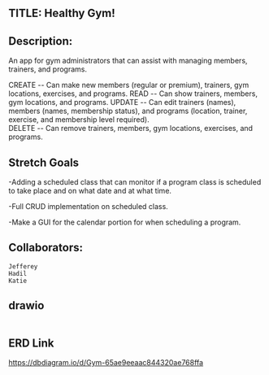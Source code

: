 ## TITLE: Healthy Gym!

## Description:
  An app for gym administrators that can assist with managing members, trainers, and programs.

  CREATE --  Can make new members (regular or premium), trainers, gym locations, exercises, and programs.
  READ -- Can show trainers, members, gym locations, and programs.
  UPDATE -- Can edit trainers (names), members (names, membership status), and programs (location, trainer, exercise, and membership level required).  
  DELETE -- Can remove trainers, members, gym locations, exercises, and programs.

## Stretch Goals
  -Adding a scheduled class that can monitor if a program class is scheduled to take place and on what date and at what time.

  -Full CRUD implementation on scheduled class.

  -Make a GUI for the calendar portion for when scheduling a program.

## Collaborators:
    Jefferey
    Hadil
    Katie 

## drawio
<div class="mxgraph" style="max-width:100%;border:1px solid transparent;" data-mxgraph="{&quot;highlight&quot;:&quot;#0000ff&quot;,&quot;nav&quot;:true,&quot;resize&quot;:true,&quot;toolbar&quot;:&quot;zoom layers tags lightbox&quot;,&quot;edit&quot;:&quot;_blank&quot;,&quot;xml&quot;:&quot;&lt;mxfile&gt;&lt;diagram id=\&quot;KkQAW-oP9Kz2XeC_Gqjb\&quot; name=\&quot;Page-1\&quot;&gt;&lt;mxGraphModel dx=\&quot;823\&quot; dy=\&quot;1007\&quot; grid=\&quot;1\&quot; gridSize=\&quot;10\&quot; guides=\&quot;1\&quot; tooltips=\&quot;1\&quot; connect=\&quot;1\&quot; arrows=\&quot;1\&quot; fold=\&quot;1\&quot; page=\&quot;1\&quot; pageScale=\&quot;1\&quot; pageWidth=\&quot;850\&quot; pageHeight=\&quot;1100\&quot; background=\&quot;none\&quot; math=\&quot;0\&quot; shadow=\&quot;0\&quot;&gt;&lt;root&gt;&lt;mxCell id=\&quot;0\&quot;/&gt;&lt;mxCell id=\&quot;1\&quot; parent=\&quot;0\&quot;/&gt;&lt;mxCell id=\&quot;175\&quot; value=\&quot;\&quot; style=\&quot;edgeStyle=none;html=1;\&quot; parent=\&quot;1\&quot; source=\&quot;60\&quot; edge=\&quot;1\&quot;&gt;&lt;mxGeometry relative=\&quot;1\&quot; as=\&quot;geometry\&quot;&gt;&lt;mxPoint x=\&quot;360\&quot; y=\&quot;370\&quot; as=\&quot;targetPoint\&quot;/&gt;&lt;/mxGeometry&gt;&lt;/mxCell&gt;&lt;mxCell id=\&quot;60\&quot; value=\&quot;Trainer&amp;#10;&amp;#10;has_many: program\&quot; style=\&quot;shape=table;startSize=70;container=1;collapsible=0;childLayout=tableLayout;fixedRows=1;rowLines=0;fontStyle=1;verticalAlign=top;\&quot; parent=\&quot;1\&quot; vertex=\&quot;1\&quot;&gt;&lt;mxGeometry x=\&quot;190\&quot; y=\&quot;50\&quot; width=\&quot;180\&quot; height=\&quot;190\&quot; as=\&quot;geometry\&quot;/&gt;&lt;/mxCell&gt;&lt;mxCell id=\&quot;61\&quot; value=\&quot;\&quot; style=\&quot;shape=tableRow;horizontal=0;startSize=0;swimlaneHead=0;swimlaneBody=0;top=0;left=0;bottom=0;right=0;collapsible=0;dropTarget=0;fillColor=none;points=[[0,0.5],[1,0.5]];portConstraint=eastwest;\&quot; parent=\&quot;60\&quot; vertex=\&quot;1\&quot;&gt;&lt;mxGeometry y=\&quot;70\&quot; width=\&quot;180\&quot; height=\&quot;30\&quot; as=\&quot;geometry\&quot;/&gt;&lt;/mxCell&gt;&lt;mxCell id=\&quot;62\&quot; value=\&quot;id\&quot; style=\&quot;shape=partialRectangle;html=1;whiteSpace=wrap;connectable=0;fillColor=none;top=0;left=0;bottom=0;right=0;overflow=hidden;pointerEvents=1;\&quot; parent=\&quot;61\&quot; vertex=\&quot;1\&quot;&gt;&lt;mxGeometry width=\&quot;40\&quot; height=\&quot;30\&quot; as=\&quot;geometry\&quot;&gt;&lt;mxRectangle width=\&quot;40\&quot; height=\&quot;30\&quot; as=\&quot;alternateBounds\&quot;/&gt;&lt;/mxGeometry&gt;&lt;/mxCell&gt;&lt;mxCell id=\&quot;63\&quot; value=\&quot;name (str)\&quot; style=\&quot;shape=partialRectangle;html=1;whiteSpace=wrap;connectable=0;fillColor=none;top=0;left=0;bottom=0;right=0;align=left;spacingLeft=6;overflow=hidden;\&quot; parent=\&quot;61\&quot; vertex=\&quot;1\&quot;&gt;&lt;mxGeometry x=\&quot;40\&quot; width=\&quot;140\&quot; height=\&quot;30\&quot; as=\&quot;geometry\&quot;&gt;&lt;mxRectangle width=\&quot;140\&quot; height=\&quot;30\&quot; as=\&quot;alternateBounds\&quot;/&gt;&lt;/mxGeometry&gt;&lt;/mxCell&gt;&lt;mxCell id=\&quot;64\&quot; value=\&quot;\&quot; style=\&quot;shape=tableRow;horizontal=0;startSize=0;swimlaneHead=0;swimlaneBody=0;top=0;left=0;bottom=0;right=0;collapsible=0;dropTarget=0;fillColor=none;points=[[0,0.5],[1,0.5]];portConstraint=eastwest;\&quot; parent=\&quot;60\&quot; vertex=\&quot;1\&quot;&gt;&lt;mxGeometry y=\&quot;100\&quot; width=\&quot;180\&quot; height=\&quot;30\&quot; as=\&quot;geometry\&quot;/&gt;&lt;/mxCell&gt;&lt;mxCell id=\&quot;65\&quot; value=\&quot;1\&quot; style=\&quot;shape=partialRectangle;html=1;whiteSpace=wrap;connectable=0;fillColor=none;top=0;left=0;bottom=0;right=0;overflow=hidden;\&quot; parent=\&quot;64\&quot; vertex=\&quot;1\&quot;&gt;&lt;mxGeometry width=\&quot;40\&quot; height=\&quot;30\&quot; as=\&quot;geometry\&quot;&gt;&lt;mxRectangle width=\&quot;40\&quot; height=\&quot;30\&quot; as=\&quot;alternateBounds\&quot;/&gt;&lt;/mxGeometry&gt;&lt;/mxCell&gt;&lt;mxCell id=\&quot;66\&quot; value=\&quot;Carol\&quot; style=\&quot;shape=partialRectangle;html=1;whiteSpace=wrap;connectable=0;fillColor=none;top=0;left=0;bottom=0;right=0;align=left;spacingLeft=6;overflow=hidden;\&quot; parent=\&quot;64\&quot; vertex=\&quot;1\&quot;&gt;&lt;mxGeometry x=\&quot;40\&quot; width=\&quot;140\&quot; height=\&quot;30\&quot; as=\&quot;geometry\&quot;&gt;&lt;mxRectangle width=\&quot;140\&quot; height=\&quot;30\&quot; as=\&quot;alternateBounds\&quot;/&gt;&lt;/mxGeometry&gt;&lt;/mxCell&gt;&lt;mxCell id=\&quot;67\&quot; value=\&quot;\&quot; style=\&quot;shape=tableRow;horizontal=0;startSize=0;swimlaneHead=0;swimlaneBody=0;top=0;left=0;bottom=0;right=0;collapsible=0;dropTarget=0;fillColor=none;points=[[0,0.5],[1,0.5]];portConstraint=eastwest;\&quot; parent=\&quot;60\&quot; vertex=\&quot;1\&quot;&gt;&lt;mxGeometry y=\&quot;130\&quot; width=\&quot;180\&quot; height=\&quot;30\&quot; as=\&quot;geometry\&quot;/&gt;&lt;/mxCell&gt;&lt;mxCell id=\&quot;68\&quot; value=\&quot;2\&quot; style=\&quot;shape=partialRectangle;html=1;whiteSpace=wrap;connectable=0;fillColor=none;top=0;left=0;bottom=0;right=0;overflow=hidden;\&quot; parent=\&quot;67\&quot; vertex=\&quot;1\&quot;&gt;&lt;mxGeometry width=\&quot;40\&quot; height=\&quot;30\&quot; as=\&quot;geometry\&quot;&gt;&lt;mxRectangle width=\&quot;40\&quot; height=\&quot;30\&quot; as=\&quot;alternateBounds\&quot;/&gt;&lt;/mxGeometry&gt;&lt;/mxCell&gt;&lt;mxCell id=\&quot;69\&quot; value=\&quot;Joe\&quot; style=\&quot;shape=partialRectangle;html=1;whiteSpace=wrap;connectable=0;fillColor=none;top=0;left=0;bottom=0;right=0;align=left;spacingLeft=6;overflow=hidden;\&quot; parent=\&quot;67\&quot; vertex=\&quot;1\&quot;&gt;&lt;mxGeometry x=\&quot;40\&quot; width=\&quot;140\&quot; height=\&quot;30\&quot; as=\&quot;geometry\&quot;&gt;&lt;mxRectangle width=\&quot;140\&quot; height=\&quot;30\&quot; as=\&quot;alternateBounds\&quot;/&gt;&lt;/mxGeometry&gt;&lt;/mxCell&gt;&lt;mxCell id=\&quot;70\&quot; value=\&quot;\&quot; style=\&quot;shape=tableRow;horizontal=0;startSize=0;swimlaneHead=0;swimlaneBody=0;top=0;left=0;bottom=0;right=0;collapsible=0;dropTarget=0;fillColor=none;points=[[0,0.5],[1,0.5]];portConstraint=eastwest;\&quot; parent=\&quot;60\&quot; vertex=\&quot;1\&quot;&gt;&lt;mxGeometry y=\&quot;160\&quot; width=\&quot;180\&quot; height=\&quot;30\&quot; as=\&quot;geometry\&quot;/&gt;&lt;/mxCell&gt;&lt;mxCell id=\&quot;71\&quot; value=\&quot;3\&quot; style=\&quot;shape=partialRectangle;html=1;whiteSpace=wrap;connectable=0;fillColor=none;top=0;left=0;bottom=0;right=0;overflow=hidden;\&quot; parent=\&quot;70\&quot; vertex=\&quot;1\&quot;&gt;&lt;mxGeometry width=\&quot;40\&quot; height=\&quot;30\&quot; as=\&quot;geometry\&quot;&gt;&lt;mxRectangle width=\&quot;40\&quot; height=\&quot;30\&quot; as=\&quot;alternateBounds\&quot;/&gt;&lt;/mxGeometry&gt;&lt;/mxCell&gt;&lt;mxCell id=\&quot;72\&quot; value=\&quot;Brenda\&quot; style=\&quot;shape=partialRectangle;html=1;whiteSpace=wrap;connectable=0;fillColor=none;top=0;left=0;bottom=0;right=0;align=left;spacingLeft=6;overflow=hidden;\&quot; parent=\&quot;70\&quot; vertex=\&quot;1\&quot;&gt;&lt;mxGeometry x=\&quot;40\&quot; width=\&quot;140\&quot; height=\&quot;30\&quot; as=\&quot;geometry\&quot;&gt;&lt;mxRectangle width=\&quot;140\&quot; height=\&quot;30\&quot; as=\&quot;alternateBounds\&quot;/&gt;&lt;/mxGeometry&gt;&lt;/mxCell&gt;&lt;mxCell id=\&quot;302\&quot; value=\&quot;\&quot; style=\&quot;edgeStyle=none;html=1;\&quot; parent=\&quot;1\&quot; source=\&quot;99\&quot; edge=\&quot;1\&quot;&gt;&lt;mxGeometry relative=\&quot;1\&quot; as=\&quot;geometry\&quot;&gt;&lt;mxPoint x=\&quot;560\&quot; y=\&quot;760\&quot; as=\&quot;targetPoint\&quot;/&gt;&lt;/mxGeometry&gt;&lt;/mxCell&gt;&lt;mxCell id=\&quot;99\&quot; value=\&quot;Program&amp;#10;&amp;#10;belongs_to: location // many_to_many&amp;#10;belongs_to: trainer // one_to_many&amp;#10;belongs_to: exercise // one_to_many&amp;#10;has_many: scheduled\&quot; style=\&quot;shape=table;startSize=100;container=1;collapsible=0;childLayout=tableLayout;fixedRows=1;rowLines=0;fontStyle=1;verticalAlign=top;\&quot; parent=\&quot;1\&quot; vertex=\&quot;1\&quot;&gt;&lt;mxGeometry x=\&quot;320\&quot; y=\&quot;410\&quot; width=\&quot;483\&quot; height=\&quot;220\&quot; as=\&quot;geometry\&quot;/&gt;&lt;/mxCell&gt;&lt;mxCell id=\&quot;100\&quot; value=\&quot;\&quot; style=\&quot;shape=tableRow;horizontal=0;startSize=0;swimlaneHead=0;swimlaneBody=0;top=0;left=0;bottom=0;right=0;collapsible=0;dropTarget=0;fillColor=none;points=[[0,0.5],[1,0.5]];portConstraint=eastwest;\&quot; parent=\&quot;99\&quot; vertex=\&quot;1\&quot;&gt;&lt;mxGeometry y=\&quot;100\&quot; width=\&quot;483\&quot; height=\&quot;30\&quot; as=\&quot;geometry\&quot;/&gt;&lt;/mxCell&gt;&lt;mxCell id=\&quot;101\&quot; value=\&quot;id\&quot; style=\&quot;shape=partialRectangle;html=1;whiteSpace=wrap;connectable=0;fillColor=none;top=0;left=0;bottom=0;right=0;overflow=hidden;pointerEvents=1;\&quot; parent=\&quot;100\&quot; vertex=\&quot;1\&quot;&gt;&lt;mxGeometry width=\&quot;26\&quot; height=\&quot;30\&quot; as=\&quot;geometry\&quot;&gt;&lt;mxRectangle width=\&quot;26\&quot; height=\&quot;30\&quot; as=\&quot;alternateBounds\&quot;/&gt;&lt;/mxGeometry&gt;&lt;/mxCell&gt;&lt;mxCell id=\&quot;134\&quot; value=\&quot;location (Location)\&quot; style=\&quot;shape=partialRectangle;html=1;whiteSpace=wrap;connectable=0;fillColor=none;top=0;left=0;bottom=0;right=0;align=left;spacingLeft=6;overflow=hidden;\&quot; parent=\&quot;100\&quot; vertex=\&quot;1\&quot;&gt;&lt;mxGeometry x=\&quot;26\&quot; width=\&quot;91\&quot; height=\&quot;30\&quot; as=\&quot;geometry\&quot;&gt;&lt;mxRectangle width=\&quot;91\&quot; height=\&quot;30\&quot; as=\&quot;alternateBounds\&quot;/&gt;&lt;/mxGeometry&gt;&lt;/mxCell&gt;&lt;mxCell id=\&quot;138\&quot; value=\&quot;trainer (Trainer)\&quot; style=\&quot;shape=partialRectangle;html=1;whiteSpace=wrap;connectable=0;fillColor=none;top=0;left=0;bottom=0;right=0;align=left;spacingLeft=6;overflow=hidden;\&quot; parent=\&quot;100\&quot; vertex=\&quot;1\&quot;&gt;&lt;mxGeometry x=\&quot;117\&quot; width=\&quot;88\&quot; height=\&quot;30\&quot; as=\&quot;geometry\&quot;&gt;&lt;mxRectangle width=\&quot;88\&quot; height=\&quot;30\&quot; as=\&quot;alternateBounds\&quot;/&gt;&lt;/mxGeometry&gt;&lt;/mxCell&gt;&lt;mxCell id=\&quot;176\&quot; value=\&quot;exercise (str)\&quot; style=\&quot;shape=partialRectangle;html=1;whiteSpace=wrap;connectable=0;fillColor=none;top=0;left=0;bottom=0;right=0;align=left;spacingLeft=6;overflow=hidden;\&quot; parent=\&quot;100\&quot; vertex=\&quot;1\&quot;&gt;&lt;mxGeometry x=\&quot;205\&quot; width=\&quot;139\&quot; height=\&quot;30\&quot; as=\&quot;geometry\&quot;&gt;&lt;mxRectangle width=\&quot;139\&quot; height=\&quot;30\&quot; as=\&quot;alternateBounds\&quot;/&gt;&lt;/mxGeometry&gt;&lt;/mxCell&gt;&lt;mxCell id=\&quot;303\&quot; value=\&quot;level_req (str)\&quot; style=\&quot;shape=partialRectangle;html=1;whiteSpace=wrap;connectable=0;fillColor=none;top=0;left=0;bottom=0;right=0;align=left;spacingLeft=6;overflow=hidden;\&quot; parent=\&quot;100\&quot; vertex=\&quot;1\&quot;&gt;&lt;mxGeometry x=\&quot;344\&quot; width=\&quot;139\&quot; height=\&quot;30\&quot; as=\&quot;geometry\&quot;&gt;&lt;mxRectangle width=\&quot;139\&quot; height=\&quot;30\&quot; as=\&quot;alternateBounds\&quot;/&gt;&lt;/mxGeometry&gt;&lt;/mxCell&gt;&lt;mxCell id=\&quot;103\&quot; value=\&quot;\&quot; style=\&quot;shape=tableRow;horizontal=0;startSize=0;swimlaneHead=0;swimlaneBody=0;top=0;left=0;bottom=0;right=0;collapsible=0;dropTarget=0;fillColor=none;points=[[0,0.5],[1,0.5]];portConstraint=eastwest;\&quot; parent=\&quot;99\&quot; vertex=\&quot;1\&quot;&gt;&lt;mxGeometry y=\&quot;130\&quot; width=\&quot;483\&quot; height=\&quot;30\&quot; as=\&quot;geometry\&quot;/&gt;&lt;/mxCell&gt;&lt;mxCell id=\&quot;104\&quot; value=\&quot;1\&quot; style=\&quot;shape=partialRectangle;html=1;whiteSpace=wrap;connectable=0;fillColor=none;top=0;left=0;bottom=0;right=0;overflow=hidden;\&quot; parent=\&quot;103\&quot; vertex=\&quot;1\&quot;&gt;&lt;mxGeometry width=\&quot;26\&quot; height=\&quot;30\&quot; as=\&quot;geometry\&quot;&gt;&lt;mxRectangle width=\&quot;26\&quot; height=\&quot;30\&quot; as=\&quot;alternateBounds\&quot;/&gt;&lt;/mxGeometry&gt;&lt;/mxCell&gt;&lt;mxCell id=\&quot;135\&quot; value=\&quot;L1\&quot; style=\&quot;shape=partialRectangle;html=1;whiteSpace=wrap;connectable=0;fillColor=none;top=0;left=0;bottom=0;right=0;align=left;spacingLeft=6;overflow=hidden;\&quot; parent=\&quot;103\&quot; vertex=\&quot;1\&quot;&gt;&lt;mxGeometry x=\&quot;26\&quot; width=\&quot;91\&quot; height=\&quot;30\&quot; as=\&quot;geometry\&quot;&gt;&lt;mxRectangle width=\&quot;91\&quot; height=\&quot;30\&quot; as=\&quot;alternateBounds\&quot;/&gt;&lt;/mxGeometry&gt;&lt;/mxCell&gt;&lt;mxCell id=\&quot;139\&quot; value=\&quot;t1\&quot; style=\&quot;shape=partialRectangle;html=1;whiteSpace=wrap;connectable=0;fillColor=none;top=0;left=0;bottom=0;right=0;align=left;spacingLeft=6;overflow=hidden;\&quot; parent=\&quot;103\&quot; vertex=\&quot;1\&quot;&gt;&lt;mxGeometry x=\&quot;117\&quot; width=\&quot;88\&quot; height=\&quot;30\&quot; as=\&quot;geometry\&quot;&gt;&lt;mxRectangle width=\&quot;88\&quot; height=\&quot;30\&quot; as=\&quot;alternateBounds\&quot;/&gt;&lt;/mxGeometry&gt;&lt;/mxCell&gt;&lt;mxCell id=\&quot;177\&quot; value=\&quot;e1\&quot; style=\&quot;shape=partialRectangle;html=1;whiteSpace=wrap;connectable=0;fillColor=none;top=0;left=0;bottom=0;right=0;align=left;spacingLeft=6;overflow=hidden;\&quot; parent=\&quot;103\&quot; vertex=\&quot;1\&quot;&gt;&lt;mxGeometry x=\&quot;205\&quot; width=\&quot;139\&quot; height=\&quot;30\&quot; as=\&quot;geometry\&quot;&gt;&lt;mxRectangle width=\&quot;139\&quot; height=\&quot;30\&quot; as=\&quot;alternateBounds\&quot;/&gt;&lt;/mxGeometry&gt;&lt;/mxCell&gt;&lt;mxCell id=\&quot;304\&quot; value=\&quot;basic\&quot; style=\&quot;shape=partialRectangle;html=1;whiteSpace=wrap;connectable=0;fillColor=none;top=0;left=0;bottom=0;right=0;align=left;spacingLeft=6;overflow=hidden;\&quot; parent=\&quot;103\&quot; vertex=\&quot;1\&quot;&gt;&lt;mxGeometry x=\&quot;344\&quot; width=\&quot;139\&quot; height=\&quot;30\&quot; as=\&quot;geometry\&quot;&gt;&lt;mxRectangle width=\&quot;139\&quot; height=\&quot;30\&quot; as=\&quot;alternateBounds\&quot;/&gt;&lt;/mxGeometry&gt;&lt;/mxCell&gt;&lt;mxCell id=\&quot;106\&quot; value=\&quot;\&quot; style=\&quot;shape=tableRow;horizontal=0;startSize=0;swimlaneHead=0;swimlaneBody=0;top=0;left=0;bottom=0;right=0;collapsible=0;dropTarget=0;fillColor=none;points=[[0,0.5],[1,0.5]];portConstraint=eastwest;\&quot; parent=\&quot;99\&quot; vertex=\&quot;1\&quot;&gt;&lt;mxGeometry y=\&quot;160\&quot; width=\&quot;483\&quot; height=\&quot;30\&quot; as=\&quot;geometry\&quot;/&gt;&lt;/mxCell&gt;&lt;mxCell id=\&quot;107\&quot; value=\&quot;2\&quot; style=\&quot;shape=partialRectangle;html=1;whiteSpace=wrap;connectable=0;fillColor=none;top=0;left=0;bottom=0;right=0;overflow=hidden;\&quot; parent=\&quot;106\&quot; vertex=\&quot;1\&quot;&gt;&lt;mxGeometry width=\&quot;26\&quot; height=\&quot;30\&quot; as=\&quot;geometry\&quot;&gt;&lt;mxRectangle width=\&quot;26\&quot; height=\&quot;30\&quot; as=\&quot;alternateBounds\&quot;/&gt;&lt;/mxGeometry&gt;&lt;/mxCell&gt;&lt;mxCell id=\&quot;136\&quot; value=\&quot;L2\&quot; style=\&quot;shape=partialRectangle;html=1;whiteSpace=wrap;connectable=0;fillColor=none;top=0;left=0;bottom=0;right=0;align=left;spacingLeft=6;overflow=hidden;\&quot; parent=\&quot;106\&quot; vertex=\&quot;1\&quot;&gt;&lt;mxGeometry x=\&quot;26\&quot; width=\&quot;91\&quot; height=\&quot;30\&quot; as=\&quot;geometry\&quot;&gt;&lt;mxRectangle width=\&quot;91\&quot; height=\&quot;30\&quot; as=\&quot;alternateBounds\&quot;/&gt;&lt;/mxGeometry&gt;&lt;/mxCell&gt;&lt;mxCell id=\&quot;140\&quot; value=\&quot;t2\&quot; style=\&quot;shape=partialRectangle;html=1;whiteSpace=wrap;connectable=0;fillColor=none;top=0;left=0;bottom=0;right=0;align=left;spacingLeft=6;overflow=hidden;\&quot; parent=\&quot;106\&quot; vertex=\&quot;1\&quot;&gt;&lt;mxGeometry x=\&quot;117\&quot; width=\&quot;88\&quot; height=\&quot;30\&quot; as=\&quot;geometry\&quot;&gt;&lt;mxRectangle width=\&quot;88\&quot; height=\&quot;30\&quot; as=\&quot;alternateBounds\&quot;/&gt;&lt;/mxGeometry&gt;&lt;/mxCell&gt;&lt;mxCell id=\&quot;178\&quot; value=\&quot;e2\&quot; style=\&quot;shape=partialRectangle;html=1;whiteSpace=wrap;connectable=0;fillColor=none;top=0;left=0;bottom=0;right=0;align=left;spacingLeft=6;overflow=hidden;\&quot; parent=\&quot;106\&quot; vertex=\&quot;1\&quot;&gt;&lt;mxGeometry x=\&quot;205\&quot; width=\&quot;139\&quot; height=\&quot;30\&quot; as=\&quot;geometry\&quot;&gt;&lt;mxRectangle width=\&quot;139\&quot; height=\&quot;30\&quot; as=\&quot;alternateBounds\&quot;/&gt;&lt;/mxGeometry&gt;&lt;/mxCell&gt;&lt;mxCell id=\&quot;305\&quot; value=\&quot;premium\&quot; style=\&quot;shape=partialRectangle;html=1;whiteSpace=wrap;connectable=0;fillColor=none;top=0;left=0;bottom=0;right=0;align=left;spacingLeft=6;overflow=hidden;\&quot; parent=\&quot;106\&quot; vertex=\&quot;1\&quot;&gt;&lt;mxGeometry x=\&quot;344\&quot; width=\&quot;139\&quot; height=\&quot;30\&quot; as=\&quot;geometry\&quot;&gt;&lt;mxRectangle width=\&quot;139\&quot; height=\&quot;30\&quot; as=\&quot;alternateBounds\&quot;/&gt;&lt;/mxGeometry&gt;&lt;/mxCell&gt;&lt;mxCell id=\&quot;109\&quot; value=\&quot;\&quot; style=\&quot;shape=tableRow;horizontal=0;startSize=0;swimlaneHead=0;swimlaneBody=0;top=0;left=0;bottom=0;right=0;collapsible=0;dropTarget=0;fillColor=none;points=[[0,0.5],[1,0.5]];portConstraint=eastwest;\&quot; parent=\&quot;99\&quot; vertex=\&quot;1\&quot;&gt;&lt;mxGeometry y=\&quot;190\&quot; width=\&quot;483\&quot; height=\&quot;30\&quot; as=\&quot;geometry\&quot;/&gt;&lt;/mxCell&gt;&lt;mxCell id=\&quot;110\&quot; value=\&quot;3\&quot; style=\&quot;shape=partialRectangle;html=1;whiteSpace=wrap;connectable=0;fillColor=none;top=0;left=0;bottom=0;right=0;overflow=hidden;\&quot; parent=\&quot;109\&quot; vertex=\&quot;1\&quot;&gt;&lt;mxGeometry width=\&quot;26\&quot; height=\&quot;30\&quot; as=\&quot;geometry\&quot;&gt;&lt;mxRectangle width=\&quot;26\&quot; height=\&quot;30\&quot; as=\&quot;alternateBounds\&quot;/&gt;&lt;/mxGeometry&gt;&lt;/mxCell&gt;&lt;mxCell id=\&quot;137\&quot; value=\&quot;L3\&quot; style=\&quot;shape=partialRectangle;html=1;whiteSpace=wrap;connectable=0;fillColor=none;top=0;left=0;bottom=0;right=0;align=left;spacingLeft=6;overflow=hidden;\&quot; parent=\&quot;109\&quot; vertex=\&quot;1\&quot;&gt;&lt;mxGeometry x=\&quot;26\&quot; width=\&quot;91\&quot; height=\&quot;30\&quot; as=\&quot;geometry\&quot;&gt;&lt;mxRectangle width=\&quot;91\&quot; height=\&quot;30\&quot; as=\&quot;alternateBounds\&quot;/&gt;&lt;/mxGeometry&gt;&lt;/mxCell&gt;&lt;mxCell id=\&quot;141\&quot; value=\&quot;t3\&quot; style=\&quot;shape=partialRectangle;html=1;whiteSpace=wrap;connectable=0;fillColor=none;top=0;left=0;bottom=0;right=0;align=left;spacingLeft=6;overflow=hidden;\&quot; parent=\&quot;109\&quot; vertex=\&quot;1\&quot;&gt;&lt;mxGeometry x=\&quot;117\&quot; width=\&quot;88\&quot; height=\&quot;30\&quot; as=\&quot;geometry\&quot;&gt;&lt;mxRectangle width=\&quot;88\&quot; height=\&quot;30\&quot; as=\&quot;alternateBounds\&quot;/&gt;&lt;/mxGeometry&gt;&lt;/mxCell&gt;&lt;mxCell id=\&quot;179\&quot; value=\&quot;e3\&quot; style=\&quot;shape=partialRectangle;html=1;whiteSpace=wrap;connectable=0;fillColor=none;top=0;left=0;bottom=0;right=0;align=left;spacingLeft=6;overflow=hidden;\&quot; parent=\&quot;109\&quot; vertex=\&quot;1\&quot;&gt;&lt;mxGeometry x=\&quot;205\&quot; width=\&quot;139\&quot; height=\&quot;30\&quot; as=\&quot;geometry\&quot;&gt;&lt;mxRectangle width=\&quot;139\&quot; height=\&quot;30\&quot; as=\&quot;alternateBounds\&quot;/&gt;&lt;/mxGeometry&gt;&lt;/mxCell&gt;&lt;mxCell id=\&quot;306\&quot; value=\&quot;basic\&quot; style=\&quot;shape=partialRectangle;html=1;whiteSpace=wrap;connectable=0;fillColor=none;top=0;left=0;bottom=0;right=0;align=left;spacingLeft=6;overflow=hidden;\&quot; parent=\&quot;109\&quot; vertex=\&quot;1\&quot;&gt;&lt;mxGeometry x=\&quot;344\&quot; width=\&quot;139\&quot; height=\&quot;30\&quot; as=\&quot;geometry\&quot;&gt;&lt;mxRectangle width=\&quot;139\&quot; height=\&quot;30\&quot; as=\&quot;alternateBounds\&quot;/&gt;&lt;/mxGeometry&gt;&lt;/mxCell&gt;&lt;mxCell id=\&quot;171\&quot; value=\&quot;\&quot; style=\&quot;edgeStyle=none;html=1;\&quot; parent=\&quot;1\&quot; source=\&quot;142\&quot; edge=\&quot;1\&quot;&gt;&lt;mxGeometry relative=\&quot;1\&quot; as=\&quot;geometry\&quot;&gt;&lt;mxPoint x=\&quot;168\&quot; y=\&quot;760\&quot; as=\&quot;targetPoint\&quot;/&gt;&lt;/mxGeometry&gt;&lt;/mxCell&gt;&lt;mxCell id=\&quot;142\&quot; value=\&quot;Member&amp;#10;&amp;#10;has_many: scheduled\&quot; style=\&quot;shape=table;startSize=60;container=1;collapsible=0;childLayout=tableLayout;fixedRows=1;rowLines=0;fontStyle=1;verticalAlign=top;\&quot; parent=\&quot;1\&quot; vertex=\&quot;1\&quot;&gt;&lt;mxGeometry x=\&quot;80\&quot; y=\&quot;430\&quot; width=\&quot;175\&quot; height=\&quot;180\&quot; as=\&quot;geometry\&quot;/&gt;&lt;/mxCell&gt;&lt;mxCell id=\&quot;143\&quot; value=\&quot;\&quot; style=\&quot;shape=tableRow;horizontal=0;startSize=0;swimlaneHead=0;swimlaneBody=0;top=0;left=0;bottom=0;right=0;collapsible=0;dropTarget=0;fillColor=none;points=[[0,0.5],[1,0.5]];portConstraint=eastwest;\&quot; parent=\&quot;142\&quot; vertex=\&quot;1\&quot;&gt;&lt;mxGeometry y=\&quot;60\&quot; width=\&quot;175\&quot; height=\&quot;30\&quot; as=\&quot;geometry\&quot;/&gt;&lt;/mxCell&gt;&lt;mxCell id=\&quot;144\&quot; value=\&quot;id\&quot; style=\&quot;shape=partialRectangle;html=1;whiteSpace=wrap;connectable=0;fillColor=none;top=0;left=0;bottom=0;right=0;overflow=hidden;pointerEvents=1;\&quot; parent=\&quot;143\&quot; vertex=\&quot;1\&quot;&gt;&lt;mxGeometry width=\&quot;22\&quot; height=\&quot;30\&quot; as=\&quot;geometry\&quot;&gt;&lt;mxRectangle width=\&quot;22\&quot; height=\&quot;30\&quot; as=\&quot;alternateBounds\&quot;/&gt;&lt;/mxGeometry&gt;&lt;/mxCell&gt;&lt;mxCell id=\&quot;145\&quot; value=\&quot;name (str)\&quot; style=\&quot;shape=partialRectangle;html=1;whiteSpace=wrap;connectable=0;fillColor=none;top=0;left=0;bottom=0;right=0;align=left;spacingLeft=6;overflow=hidden;\&quot; parent=\&quot;143\&quot; vertex=\&quot;1\&quot;&gt;&lt;mxGeometry x=\&quot;22\&quot; width=\&quot;77\&quot; height=\&quot;30\&quot; as=\&quot;geometry\&quot;&gt;&lt;mxRectangle width=\&quot;77\&quot; height=\&quot;30\&quot; as=\&quot;alternateBounds\&quot;/&gt;&lt;/mxGeometry&gt;&lt;/mxCell&gt;&lt;mxCell id=\&quot;233\&quot; value=\&quot;level (str)\&quot; style=\&quot;shape=partialRectangle;html=1;whiteSpace=wrap;connectable=0;fillColor=none;top=0;left=0;bottom=0;right=0;align=left;spacingLeft=6;overflow=hidden;\&quot; parent=\&quot;143\&quot; vertex=\&quot;1\&quot;&gt;&lt;mxGeometry x=\&quot;99\&quot; width=\&quot;76\&quot; height=\&quot;30\&quot; as=\&quot;geometry\&quot;&gt;&lt;mxRectangle width=\&quot;76\&quot; height=\&quot;30\&quot; as=\&quot;alternateBounds\&quot;/&gt;&lt;/mxGeometry&gt;&lt;/mxCell&gt;&lt;mxCell id=\&quot;146\&quot; value=\&quot;\&quot; style=\&quot;shape=tableRow;horizontal=0;startSize=0;swimlaneHead=0;swimlaneBody=0;top=0;left=0;bottom=0;right=0;collapsible=0;dropTarget=0;fillColor=none;points=[[0,0.5],[1,0.5]];portConstraint=eastwest;\&quot; parent=\&quot;142\&quot; vertex=\&quot;1\&quot;&gt;&lt;mxGeometry y=\&quot;90\&quot; width=\&quot;175\&quot; height=\&quot;30\&quot; as=\&quot;geometry\&quot;/&gt;&lt;/mxCell&gt;&lt;mxCell id=\&quot;147\&quot; value=\&quot;1\&quot; style=\&quot;shape=partialRectangle;html=1;whiteSpace=wrap;connectable=0;fillColor=none;top=0;left=0;bottom=0;right=0;overflow=hidden;\&quot; parent=\&quot;146\&quot; vertex=\&quot;1\&quot;&gt;&lt;mxGeometry width=\&quot;22\&quot; height=\&quot;30\&quot; as=\&quot;geometry\&quot;&gt;&lt;mxRectangle width=\&quot;22\&quot; height=\&quot;30\&quot; as=\&quot;alternateBounds\&quot;/&gt;&lt;/mxGeometry&gt;&lt;/mxCell&gt;&lt;mxCell id=\&quot;148\&quot; value=\&quot;Jeffrey\&quot; style=\&quot;shape=partialRectangle;html=1;whiteSpace=wrap;connectable=0;fillColor=none;top=0;left=0;bottom=0;right=0;align=left;spacingLeft=6;overflow=hidden;\&quot; parent=\&quot;146\&quot; vertex=\&quot;1\&quot;&gt;&lt;mxGeometry x=\&quot;22\&quot; width=\&quot;77\&quot; height=\&quot;30\&quot; as=\&quot;geometry\&quot;&gt;&lt;mxRectangle width=\&quot;77\&quot; height=\&quot;30\&quot; as=\&quot;alternateBounds\&quot;/&gt;&lt;/mxGeometry&gt;&lt;/mxCell&gt;&lt;mxCell id=\&quot;234\&quot; value=\&quot;basic\&quot; style=\&quot;shape=partialRectangle;html=1;whiteSpace=wrap;connectable=0;fillColor=none;top=0;left=0;bottom=0;right=0;align=left;spacingLeft=6;overflow=hidden;\&quot; parent=\&quot;146\&quot; vertex=\&quot;1\&quot;&gt;&lt;mxGeometry x=\&quot;99\&quot; width=\&quot;76\&quot; height=\&quot;30\&quot; as=\&quot;geometry\&quot;&gt;&lt;mxRectangle width=\&quot;76\&quot; height=\&quot;30\&quot; as=\&quot;alternateBounds\&quot;/&gt;&lt;/mxGeometry&gt;&lt;/mxCell&gt;&lt;mxCell id=\&quot;149\&quot; value=\&quot;\&quot; style=\&quot;shape=tableRow;horizontal=0;startSize=0;swimlaneHead=0;swimlaneBody=0;top=0;left=0;bottom=0;right=0;collapsible=0;dropTarget=0;fillColor=none;points=[[0,0.5],[1,0.5]];portConstraint=eastwest;\&quot; parent=\&quot;142\&quot; vertex=\&quot;1\&quot;&gt;&lt;mxGeometry y=\&quot;120\&quot; width=\&quot;175\&quot; height=\&quot;30\&quot; as=\&quot;geometry\&quot;/&gt;&lt;/mxCell&gt;&lt;mxCell id=\&quot;150\&quot; value=\&quot;2\&quot; style=\&quot;shape=partialRectangle;html=1;whiteSpace=wrap;connectable=0;fillColor=none;top=0;left=0;bottom=0;right=0;overflow=hidden;\&quot; parent=\&quot;149\&quot; vertex=\&quot;1\&quot;&gt;&lt;mxGeometry width=\&quot;22\&quot; height=\&quot;30\&quot; as=\&quot;geometry\&quot;&gt;&lt;mxRectangle width=\&quot;22\&quot; height=\&quot;30\&quot; as=\&quot;alternateBounds\&quot;/&gt;&lt;/mxGeometry&gt;&lt;/mxCell&gt;&lt;mxCell id=\&quot;151\&quot; value=\&quot;Katie\&quot; style=\&quot;shape=partialRectangle;html=1;whiteSpace=wrap;connectable=0;fillColor=none;top=0;left=0;bottom=0;right=0;align=left;spacingLeft=6;overflow=hidden;\&quot; parent=\&quot;149\&quot; vertex=\&quot;1\&quot;&gt;&lt;mxGeometry x=\&quot;22\&quot; width=\&quot;77\&quot; height=\&quot;30\&quot; as=\&quot;geometry\&quot;&gt;&lt;mxRectangle width=\&quot;77\&quot; height=\&quot;30\&quot; as=\&quot;alternateBounds\&quot;/&gt;&lt;/mxGeometry&gt;&lt;/mxCell&gt;&lt;mxCell id=\&quot;235\&quot; value=\&quot;premium\&quot; style=\&quot;shape=partialRectangle;html=1;whiteSpace=wrap;connectable=0;fillColor=none;top=0;left=0;bottom=0;right=0;align=left;spacingLeft=6;overflow=hidden;\&quot; parent=\&quot;149\&quot; vertex=\&quot;1\&quot;&gt;&lt;mxGeometry x=\&quot;99\&quot; width=\&quot;76\&quot; height=\&quot;30\&quot; as=\&quot;geometry\&quot;&gt;&lt;mxRectangle width=\&quot;76\&quot; height=\&quot;30\&quot; as=\&quot;alternateBounds\&quot;/&gt;&lt;/mxGeometry&gt;&lt;/mxCell&gt;&lt;mxCell id=\&quot;152\&quot; value=\&quot;\&quot; style=\&quot;shape=tableRow;horizontal=0;startSize=0;swimlaneHead=0;swimlaneBody=0;top=0;left=0;bottom=0;right=0;collapsible=0;dropTarget=0;fillColor=none;points=[[0,0.5],[1,0.5]];portConstraint=eastwest;\&quot; parent=\&quot;142\&quot; vertex=\&quot;1\&quot;&gt;&lt;mxGeometry y=\&quot;150\&quot; width=\&quot;175\&quot; height=\&quot;30\&quot; as=\&quot;geometry\&quot;/&gt;&lt;/mxCell&gt;&lt;mxCell id=\&quot;153\&quot; value=\&quot;3\&quot; style=\&quot;shape=partialRectangle;html=1;whiteSpace=wrap;connectable=0;fillColor=none;top=0;left=0;bottom=0;right=0;overflow=hidden;\&quot; parent=\&quot;152\&quot; vertex=\&quot;1\&quot;&gt;&lt;mxGeometry width=\&quot;22\&quot; height=\&quot;30\&quot; as=\&quot;geometry\&quot;&gt;&lt;mxRectangle width=\&quot;22\&quot; height=\&quot;30\&quot; as=\&quot;alternateBounds\&quot;/&gt;&lt;/mxGeometry&gt;&lt;/mxCell&gt;&lt;mxCell id=\&quot;154\&quot; value=\&quot;Hadil\&quot; style=\&quot;shape=partialRectangle;html=1;whiteSpace=wrap;connectable=0;fillColor=none;top=0;left=0;bottom=0;right=0;align=left;spacingLeft=6;overflow=hidden;\&quot; parent=\&quot;152\&quot; vertex=\&quot;1\&quot;&gt;&lt;mxGeometry x=\&quot;22\&quot; width=\&quot;77\&quot; height=\&quot;30\&quot; as=\&quot;geometry\&quot;&gt;&lt;mxRectangle width=\&quot;77\&quot; height=\&quot;30\&quot; as=\&quot;alternateBounds\&quot;/&gt;&lt;/mxGeometry&gt;&lt;/mxCell&gt;&lt;mxCell id=\&quot;236\&quot; value=\&quot;premium\&quot; style=\&quot;shape=partialRectangle;html=1;whiteSpace=wrap;connectable=0;fillColor=none;top=0;left=0;bottom=0;right=0;align=left;spacingLeft=6;overflow=hidden;\&quot; parent=\&quot;152\&quot; vertex=\&quot;1\&quot;&gt;&lt;mxGeometry x=\&quot;99\&quot; width=\&quot;76\&quot; height=\&quot;30\&quot; as=\&quot;geometry\&quot;&gt;&lt;mxRectangle width=\&quot;76\&quot; height=\&quot;30\&quot; as=\&quot;alternateBounds\&quot;/&gt;&lt;/mxGeometry&gt;&lt;/mxCell&gt;&lt;mxCell id=\&quot;173\&quot; value=\&quot;\&quot; style=\&quot;edgeStyle=none;html=1;\&quot; parent=\&quot;1\&quot; source=\&quot;155\&quot; edge=\&quot;1\&quot;&gt;&lt;mxGeometry relative=\&quot;1\&quot; as=\&quot;geometry\&quot;&gt;&lt;mxPoint x=\&quot;523\&quot; y=\&quot;370\&quot; as=\&quot;targetPoint\&quot;/&gt;&lt;/mxGeometry&gt;&lt;/mxCell&gt;&lt;mxCell id=\&quot;155\&quot; value=\&quot;Location&amp;#10;&amp;#10;has_many: program\&quot; style=\&quot;shape=table;startSize=60;container=1;collapsible=0;childLayout=tableLayout;fixedRows=1;rowLines=0;fontStyle=1;verticalAlign=top;\&quot; parent=\&quot;1\&quot; vertex=\&quot;1\&quot;&gt;&lt;mxGeometry x=\&quot;445\&quot; y=\&quot;50\&quot; width=\&quot;155\&quot; height=\&quot;180\&quot; as=\&quot;geometry\&quot;/&gt;&lt;/mxCell&gt;&lt;mxCell id=\&quot;156\&quot; value=\&quot;\&quot; style=\&quot;shape=tableRow;horizontal=0;startSize=0;swimlaneHead=0;swimlaneBody=0;top=0;left=0;bottom=0;right=0;collapsible=0;dropTarget=0;fillColor=none;points=[[0,0.5],[1,0.5]];portConstraint=eastwest;\&quot; parent=\&quot;155\&quot; vertex=\&quot;1\&quot;&gt;&lt;mxGeometry y=\&quot;60\&quot; width=\&quot;155\&quot; height=\&quot;30\&quot; as=\&quot;geometry\&quot;/&gt;&lt;/mxCell&gt;&lt;mxCell id=\&quot;157\&quot; value=\&quot;id\&quot; style=\&quot;shape=partialRectangle;html=1;whiteSpace=wrap;connectable=0;fillColor=none;top=0;left=0;bottom=0;right=0;overflow=hidden;pointerEvents=1;\&quot; parent=\&quot;156\&quot; vertex=\&quot;1\&quot;&gt;&lt;mxGeometry width=\&quot;34\&quot; height=\&quot;30\&quot; as=\&quot;geometry\&quot;&gt;&lt;mxRectangle width=\&quot;34\&quot; height=\&quot;30\&quot; as=\&quot;alternateBounds\&quot;/&gt;&lt;/mxGeometry&gt;&lt;/mxCell&gt;&lt;mxCell id=\&quot;158\&quot; value=\&quot;city (str)\&quot; style=\&quot;shape=partialRectangle;html=1;whiteSpace=wrap;connectable=0;fillColor=none;top=0;left=0;bottom=0;right=0;align=left;spacingLeft=6;overflow=hidden;\&quot; parent=\&quot;156\&quot; vertex=\&quot;1\&quot;&gt;&lt;mxGeometry x=\&quot;34\&quot; width=\&quot;121\&quot; height=\&quot;30\&quot; as=\&quot;geometry\&quot;&gt;&lt;mxRectangle width=\&quot;121\&quot; height=\&quot;30\&quot; as=\&quot;alternateBounds\&quot;/&gt;&lt;/mxGeometry&gt;&lt;/mxCell&gt;&lt;mxCell id=\&quot;159\&quot; value=\&quot;\&quot; style=\&quot;shape=tableRow;horizontal=0;startSize=0;swimlaneHead=0;swimlaneBody=0;top=0;left=0;bottom=0;right=0;collapsible=0;dropTarget=0;fillColor=none;points=[[0,0.5],[1,0.5]];portConstraint=eastwest;\&quot; parent=\&quot;155\&quot; vertex=\&quot;1\&quot;&gt;&lt;mxGeometry y=\&quot;90\&quot; width=\&quot;155\&quot; height=\&quot;30\&quot; as=\&quot;geometry\&quot;/&gt;&lt;/mxCell&gt;&lt;mxCell id=\&quot;160\&quot; value=\&quot;1\&quot; style=\&quot;shape=partialRectangle;html=1;whiteSpace=wrap;connectable=0;fillColor=none;top=0;left=0;bottom=0;right=0;overflow=hidden;\&quot; parent=\&quot;159\&quot; vertex=\&quot;1\&quot;&gt;&lt;mxGeometry width=\&quot;34\&quot; height=\&quot;30\&quot; as=\&quot;geometry\&quot;&gt;&lt;mxRectangle width=\&quot;34\&quot; height=\&quot;30\&quot; as=\&quot;alternateBounds\&quot;/&gt;&lt;/mxGeometry&gt;&lt;/mxCell&gt;&lt;mxCell id=\&quot;161\&quot; value=\&quot;Chicago\&quot; style=\&quot;shape=partialRectangle;html=1;whiteSpace=wrap;connectable=0;fillColor=none;top=0;left=0;bottom=0;right=0;align=left;spacingLeft=6;overflow=hidden;\&quot; parent=\&quot;159\&quot; vertex=\&quot;1\&quot;&gt;&lt;mxGeometry x=\&quot;34\&quot; width=\&quot;121\&quot; height=\&quot;30\&quot; as=\&quot;geometry\&quot;&gt;&lt;mxRectangle width=\&quot;121\&quot; height=\&quot;30\&quot; as=\&quot;alternateBounds\&quot;/&gt;&lt;/mxGeometry&gt;&lt;/mxCell&gt;&lt;mxCell id=\&quot;162\&quot; value=\&quot;\&quot; style=\&quot;shape=tableRow;horizontal=0;startSize=0;swimlaneHead=0;swimlaneBody=0;top=0;left=0;bottom=0;right=0;collapsible=0;dropTarget=0;fillColor=none;points=[[0,0.5],[1,0.5]];portConstraint=eastwest;\&quot; parent=\&quot;155\&quot; vertex=\&quot;1\&quot;&gt;&lt;mxGeometry y=\&quot;120\&quot; width=\&quot;155\&quot; height=\&quot;30\&quot; as=\&quot;geometry\&quot;/&gt;&lt;/mxCell&gt;&lt;mxCell id=\&quot;163\&quot; value=\&quot;2\&quot; style=\&quot;shape=partialRectangle;html=1;whiteSpace=wrap;connectable=0;fillColor=none;top=0;left=0;bottom=0;right=0;overflow=hidden;\&quot; parent=\&quot;162\&quot; vertex=\&quot;1\&quot;&gt;&lt;mxGeometry width=\&quot;34\&quot; height=\&quot;30\&quot; as=\&quot;geometry\&quot;&gt;&lt;mxRectangle width=\&quot;34\&quot; height=\&quot;30\&quot; as=\&quot;alternateBounds\&quot;/&gt;&lt;/mxGeometry&gt;&lt;/mxCell&gt;&lt;mxCell id=\&quot;164\&quot; value=\&quot;St. Louis\&quot; style=\&quot;shape=partialRectangle;html=1;whiteSpace=wrap;connectable=0;fillColor=none;top=0;left=0;bottom=0;right=0;align=left;spacingLeft=6;overflow=hidden;\&quot; parent=\&quot;162\&quot; vertex=\&quot;1\&quot;&gt;&lt;mxGeometry x=\&quot;34\&quot; width=\&quot;121\&quot; height=\&quot;30\&quot; as=\&quot;geometry\&quot;&gt;&lt;mxRectangle width=\&quot;121\&quot; height=\&quot;30\&quot; as=\&quot;alternateBounds\&quot;/&gt;&lt;/mxGeometry&gt;&lt;/mxCell&gt;&lt;mxCell id=\&quot;165\&quot; value=\&quot;\&quot; style=\&quot;shape=tableRow;horizontal=0;startSize=0;swimlaneHead=0;swimlaneBody=0;top=0;left=0;bottom=0;right=0;collapsible=0;dropTarget=0;fillColor=none;points=[[0,0.5],[1,0.5]];portConstraint=eastwest;\&quot; parent=\&quot;155\&quot; vertex=\&quot;1\&quot;&gt;&lt;mxGeometry y=\&quot;150\&quot; width=\&quot;155\&quot; height=\&quot;30\&quot; as=\&quot;geometry\&quot;/&gt;&lt;/mxCell&gt;&lt;mxCell id=\&quot;166\&quot; value=\&quot;3\&quot; style=\&quot;shape=partialRectangle;html=1;whiteSpace=wrap;connectable=0;fillColor=none;top=0;left=0;bottom=0;right=0;overflow=hidden;\&quot; parent=\&quot;165\&quot; vertex=\&quot;1\&quot;&gt;&lt;mxGeometry width=\&quot;34\&quot; height=\&quot;30\&quot; as=\&quot;geometry\&quot;&gt;&lt;mxRectangle width=\&quot;34\&quot; height=\&quot;30\&quot; as=\&quot;alternateBounds\&quot;/&gt;&lt;/mxGeometry&gt;&lt;/mxCell&gt;&lt;mxCell id=\&quot;167\&quot; value=\&quot;Memphis\&quot; style=\&quot;shape=partialRectangle;html=1;whiteSpace=wrap;connectable=0;fillColor=none;top=0;left=0;bottom=0;right=0;align=left;spacingLeft=6;overflow=hidden;\&quot; parent=\&quot;165\&quot; vertex=\&quot;1\&quot;&gt;&lt;mxGeometry x=\&quot;34\&quot; width=\&quot;121\&quot; height=\&quot;30\&quot; as=\&quot;geometry\&quot;&gt;&lt;mxRectangle width=\&quot;121\&quot; height=\&quot;30\&quot; as=\&quot;alternateBounds\&quot;/&gt;&lt;/mxGeometry&gt;&lt;/mxCell&gt;&lt;mxCell id=\&quot;255\&quot; value=\&quot;\&quot; style=\&quot;edgeStyle=none;html=1;\&quot; parent=\&quot;1\&quot; source=\&quot;241\&quot; edge=\&quot;1\&quot;&gt;&lt;mxGeometry relative=\&quot;1\&quot; as=\&quot;geometry\&quot;&gt;&lt;mxPoint x=\&quot;720\&quot; y=\&quot;370\&quot; as=\&quot;targetPoint\&quot;/&gt;&lt;/mxGeometry&gt;&lt;/mxCell&gt;&lt;mxCell id=\&quot;241\&quot; value=\&quot;Exercise&amp;#10;&amp;#10;has_many: program\&quot; style=\&quot;shape=table;startSize=60;container=1;collapsible=0;childLayout=tableLayout;fixedRows=1;rowLines=0;fontStyle=1;verticalAlign=top;\&quot; parent=\&quot;1\&quot; vertex=\&quot;1\&quot;&gt;&lt;mxGeometry x=\&quot;640\&quot; y=\&quot;50\&quot; width=\&quot;160\&quot; height=\&quot;180\&quot; as=\&quot;geometry\&quot;/&gt;&lt;/mxCell&gt;&lt;mxCell id=\&quot;242\&quot; value=\&quot;\&quot; style=\&quot;shape=tableRow;horizontal=0;startSize=0;swimlaneHead=0;swimlaneBody=0;top=0;left=0;bottom=0;right=0;collapsible=0;dropTarget=0;fillColor=none;points=[[0,0.5],[1,0.5]];portConstraint=eastwest;\&quot; parent=\&quot;241\&quot; vertex=\&quot;1\&quot;&gt;&lt;mxGeometry y=\&quot;60\&quot; width=\&quot;160\&quot; height=\&quot;30\&quot; as=\&quot;geometry\&quot;/&gt;&lt;/mxCell&gt;&lt;mxCell id=\&quot;243\&quot; value=\&quot;id\&quot; style=\&quot;shape=partialRectangle;html=1;whiteSpace=wrap;connectable=0;fillColor=none;top=0;left=0;bottom=0;right=0;overflow=hidden;pointerEvents=1;\&quot; parent=\&quot;242\&quot; vertex=\&quot;1\&quot;&gt;&lt;mxGeometry width=\&quot;36\&quot; height=\&quot;30\&quot; as=\&quot;geometry\&quot;&gt;&lt;mxRectangle width=\&quot;36\&quot; height=\&quot;30\&quot; as=\&quot;alternateBounds\&quot;/&gt;&lt;/mxGeometry&gt;&lt;/mxCell&gt;&lt;mxCell id=\&quot;244\&quot; value=\&quot;name (str)\&quot; style=\&quot;shape=partialRectangle;html=1;whiteSpace=wrap;connectable=0;fillColor=none;top=0;left=0;bottom=0;right=0;align=left;spacingLeft=6;overflow=hidden;\&quot; parent=\&quot;242\&quot; vertex=\&quot;1\&quot;&gt;&lt;mxGeometry x=\&quot;36\&quot; width=\&quot;124\&quot; height=\&quot;30\&quot; as=\&quot;geometry\&quot;&gt;&lt;mxRectangle width=\&quot;124\&quot; height=\&quot;30\&quot; as=\&quot;alternateBounds\&quot;/&gt;&lt;/mxGeometry&gt;&lt;/mxCell&gt;&lt;mxCell id=\&quot;245\&quot; value=\&quot;\&quot; style=\&quot;shape=tableRow;horizontal=0;startSize=0;swimlaneHead=0;swimlaneBody=0;top=0;left=0;bottom=0;right=0;collapsible=0;dropTarget=0;fillColor=none;points=[[0,0.5],[1,0.5]];portConstraint=eastwest;\&quot; parent=\&quot;241\&quot; vertex=\&quot;1\&quot;&gt;&lt;mxGeometry y=\&quot;90\&quot; width=\&quot;160\&quot; height=\&quot;30\&quot; as=\&quot;geometry\&quot;/&gt;&lt;/mxCell&gt;&lt;mxCell id=\&quot;246\&quot; value=\&quot;1\&quot; style=\&quot;shape=partialRectangle;html=1;whiteSpace=wrap;connectable=0;fillColor=none;top=0;left=0;bottom=0;right=0;overflow=hidden;\&quot; parent=\&quot;245\&quot; vertex=\&quot;1\&quot;&gt;&lt;mxGeometry width=\&quot;36\&quot; height=\&quot;30\&quot; as=\&quot;geometry\&quot;&gt;&lt;mxRectangle width=\&quot;36\&quot; height=\&quot;30\&quot; as=\&quot;alternateBounds\&quot;/&gt;&lt;/mxGeometry&gt;&lt;/mxCell&gt;&lt;mxCell id=\&quot;247\&quot; value=\&quot;Spin\&quot; style=\&quot;shape=partialRectangle;html=1;whiteSpace=wrap;connectable=0;fillColor=none;top=0;left=0;bottom=0;right=0;align=left;spacingLeft=6;overflow=hidden;\&quot; parent=\&quot;245\&quot; vertex=\&quot;1\&quot;&gt;&lt;mxGeometry x=\&quot;36\&quot; width=\&quot;124\&quot; height=\&quot;30\&quot; as=\&quot;geometry\&quot;&gt;&lt;mxRectangle width=\&quot;124\&quot; height=\&quot;30\&quot; as=\&quot;alternateBounds\&quot;/&gt;&lt;/mxGeometry&gt;&lt;/mxCell&gt;&lt;mxCell id=\&quot;248\&quot; value=\&quot;\&quot; style=\&quot;shape=tableRow;horizontal=0;startSize=0;swimlaneHead=0;swimlaneBody=0;top=0;left=0;bottom=0;right=0;collapsible=0;dropTarget=0;fillColor=none;points=[[0,0.5],[1,0.5]];portConstraint=eastwest;\&quot; parent=\&quot;241\&quot; vertex=\&quot;1\&quot;&gt;&lt;mxGeometry y=\&quot;120\&quot; width=\&quot;160\&quot; height=\&quot;30\&quot; as=\&quot;geometry\&quot;/&gt;&lt;/mxCell&gt;&lt;mxCell id=\&quot;249\&quot; value=\&quot;2\&quot; style=\&quot;shape=partialRectangle;html=1;whiteSpace=wrap;connectable=0;fillColor=none;top=0;left=0;bottom=0;right=0;overflow=hidden;\&quot; parent=\&quot;248\&quot; vertex=\&quot;1\&quot;&gt;&lt;mxGeometry width=\&quot;36\&quot; height=\&quot;30\&quot; as=\&quot;geometry\&quot;&gt;&lt;mxRectangle width=\&quot;36\&quot; height=\&quot;30\&quot; as=\&quot;alternateBounds\&quot;/&gt;&lt;/mxGeometry&gt;&lt;/mxCell&gt;&lt;mxCell id=\&quot;250\&quot; value=\&quot;Boxing\&quot; style=\&quot;shape=partialRectangle;html=1;whiteSpace=wrap;connectable=0;fillColor=none;top=0;left=0;bottom=0;right=0;align=left;spacingLeft=6;overflow=hidden;\&quot; parent=\&quot;248\&quot; vertex=\&quot;1\&quot;&gt;&lt;mxGeometry x=\&quot;36\&quot; width=\&quot;124\&quot; height=\&quot;30\&quot; as=\&quot;geometry\&quot;&gt;&lt;mxRectangle width=\&quot;124\&quot; height=\&quot;30\&quot; as=\&quot;alternateBounds\&quot;/&gt;&lt;/mxGeometry&gt;&lt;/mxCell&gt;&lt;mxCell id=\&quot;251\&quot; value=\&quot;\&quot; style=\&quot;shape=tableRow;horizontal=0;startSize=0;swimlaneHead=0;swimlaneBody=0;top=0;left=0;bottom=0;right=0;collapsible=0;dropTarget=0;fillColor=none;points=[[0,0.5],[1,0.5]];portConstraint=eastwest;\&quot; parent=\&quot;241\&quot; vertex=\&quot;1\&quot;&gt;&lt;mxGeometry y=\&quot;150\&quot; width=\&quot;160\&quot; height=\&quot;30\&quot; as=\&quot;geometry\&quot;/&gt;&lt;/mxCell&gt;&lt;mxCell id=\&quot;252\&quot; value=\&quot;3\&quot; style=\&quot;shape=partialRectangle;html=1;whiteSpace=wrap;connectable=0;fillColor=none;top=0;left=0;bottom=0;right=0;overflow=hidden;\&quot; parent=\&quot;251\&quot; vertex=\&quot;1\&quot;&gt;&lt;mxGeometry width=\&quot;36\&quot; height=\&quot;30\&quot; as=\&quot;geometry\&quot;&gt;&lt;mxRectangle width=\&quot;36\&quot; height=\&quot;30\&quot; as=\&quot;alternateBounds\&quot;/&gt;&lt;/mxGeometry&gt;&lt;/mxCell&gt;&lt;mxCell id=\&quot;253\&quot; value=\&quot;Zumba\&quot; style=\&quot;shape=partialRectangle;html=1;whiteSpace=wrap;connectable=0;fillColor=none;top=0;left=0;bottom=0;right=0;align=left;spacingLeft=6;overflow=hidden;\&quot; parent=\&quot;251\&quot; vertex=\&quot;1\&quot;&gt;&lt;mxGeometry x=\&quot;36\&quot; width=\&quot;124\&quot; height=\&quot;30\&quot; as=\&quot;geometry\&quot;&gt;&lt;mxRectangle width=\&quot;124\&quot; height=\&quot;30\&quot; as=\&quot;alternateBounds\&quot;/&gt;&lt;/mxGeometry&gt;&lt;/mxCell&gt;&lt;mxCell id=\&quot;260\&quot; value=\&quot;Scheduled&amp;#10;&amp;#10;belongs_to: program // one_to_many&amp;#10;belongs_to: member // many_to_many\&quot; style=\&quot;shape=table;startSize=70;container=1;collapsible=0;childLayout=tableLayout;fixedRows=1;rowLines=0;fontStyle=1;verticalAlign=top;\&quot; parent=\&quot;1\&quot; vertex=\&quot;1\&quot;&gt;&lt;mxGeometry x=\&quot;60\&quot; y=\&quot;810\&quot; width=\&quot;721\&quot; height=\&quot;190\&quot; as=\&quot;geometry\&quot;/&gt;&lt;/mxCell&gt;&lt;mxCell id=\&quot;261\&quot; value=\&quot;\&quot; style=\&quot;shape=tableRow;horizontal=0;startSize=0;swimlaneHead=0;swimlaneBody=0;top=0;left=0;bottom=0;right=0;collapsible=0;dropTarget=0;fillColor=none;points=[[0,0.5],[1,0.5]];portConstraint=eastwest;\&quot; parent=\&quot;260\&quot; vertex=\&quot;1\&quot;&gt;&lt;mxGeometry y=\&quot;70\&quot; width=\&quot;721\&quot; height=\&quot;30\&quot; as=\&quot;geometry\&quot;/&gt;&lt;/mxCell&gt;&lt;mxCell id=\&quot;262\&quot; value=\&quot;id\&quot; style=\&quot;shape=partialRectangle;html=1;whiteSpace=wrap;connectable=0;fillColor=none;top=0;left=0;bottom=0;right=0;overflow=hidden;pointerEvents=1;\&quot; parent=\&quot;261\&quot; vertex=\&quot;1\&quot;&gt;&lt;mxGeometry width=\&quot;26\&quot; height=\&quot;30\&quot; as=\&quot;geometry\&quot;&gt;&lt;mxRectangle width=\&quot;26\&quot; height=\&quot;30\&quot; as=\&quot;alternateBounds\&quot;/&gt;&lt;/mxGeometry&gt;&lt;/mxCell&gt;&lt;mxCell id=\&quot;265\&quot; value=\&quot;program (Program)\&quot; style=\&quot;shape=partialRectangle;html=1;whiteSpace=wrap;connectable=0;fillColor=none;top=0;left=0;bottom=0;right=0;align=left;spacingLeft=6;overflow=hidden;\&quot; parent=\&quot;261\&quot; vertex=\&quot;1\&quot;&gt;&lt;mxGeometry x=\&quot;26\&quot; width=\&quot;88\&quot; height=\&quot;30\&quot; as=\&quot;geometry\&quot;&gt;&lt;mxRectangle width=\&quot;88\&quot; height=\&quot;30\&quot; as=\&quot;alternateBounds\&quot;/&gt;&lt;/mxGeometry&gt;&lt;/mxCell&gt;&lt;mxCell id=\&quot;315\&quot; value=\&quot;member (Member)\&quot; style=\&quot;shape=partialRectangle;html=1;whiteSpace=wrap;connectable=0;fillColor=none;top=0;left=0;bottom=0;right=0;align=left;spacingLeft=6;overflow=hidden;\&quot; parent=\&quot;261\&quot; vertex=\&quot;1\&quot;&gt;&lt;mxGeometry x=\&quot;114\&quot; width=\&quot;88\&quot; height=\&quot;30\&quot; as=\&quot;geometry\&quot;&gt;&lt;mxRectangle width=\&quot;88\&quot; height=\&quot;30\&quot; as=\&quot;alternateBounds\&quot;/&gt;&lt;/mxGeometry&gt;&lt;/mxCell&gt;&lt;mxCell id=\&quot;267\&quot; value=\&quot;room (str)\&quot; style=\&quot;shape=partialRectangle;html=1;whiteSpace=wrap;connectable=0;fillColor=none;top=0;left=0;bottom=0;right=0;align=left;spacingLeft=6;overflow=hidden;\&quot; parent=\&quot;261\&quot; vertex=\&quot;1\&quot;&gt;&lt;mxGeometry x=\&quot;202\&quot; width=\&quot;137\&quot; height=\&quot;30\&quot; as=\&quot;geometry\&quot;&gt;&lt;mxRectangle width=\&quot;137\&quot; height=\&quot;30\&quot; as=\&quot;alternateBounds\&quot;/&gt;&lt;/mxGeometry&gt;&lt;/mxCell&gt;&lt;mxCell id=\&quot;311\&quot; value=\&quot;date (int)\&quot; style=\&quot;shape=partialRectangle;html=1;whiteSpace=wrap;connectable=0;fillColor=none;top=0;left=0;bottom=0;right=0;align=left;spacingLeft=6;overflow=hidden;\&quot; parent=\&quot;261\&quot; vertex=\&quot;1\&quot;&gt;&lt;mxGeometry x=\&quot;339\&quot; width=\&quot;137\&quot; height=\&quot;30\&quot; as=\&quot;geometry\&quot;&gt;&lt;mxRectangle width=\&quot;137\&quot; height=\&quot;30\&quot; as=\&quot;alternateBounds\&quot;/&gt;&lt;/mxGeometry&gt;&lt;/mxCell&gt;&lt;mxCell id=\&quot;268\&quot; value=\&quot;start_time (int)\&quot; style=\&quot;shape=partialRectangle;html=1;whiteSpace=wrap;connectable=0;fillColor=none;top=0;left=0;bottom=0;right=0;align=left;spacingLeft=6;overflow=hidden;\&quot; parent=\&quot;261\&quot; vertex=\&quot;1\&quot;&gt;&lt;mxGeometry x=\&quot;476\&quot; width=\&quot;138\&quot; height=\&quot;30\&quot; as=\&quot;geometry\&quot;&gt;&lt;mxRectangle width=\&quot;138\&quot; height=\&quot;30\&quot; as=\&quot;alternateBounds\&quot;/&gt;&lt;/mxGeometry&gt;&lt;/mxCell&gt;&lt;mxCell id=\&quot;269\&quot; value=\&quot;end_time (int)\&quot; style=\&quot;shape=partialRectangle;html=1;whiteSpace=wrap;connectable=0;fillColor=none;top=0;left=0;bottom=0;right=0;align=left;spacingLeft=6;overflow=hidden;\&quot; parent=\&quot;261\&quot; vertex=\&quot;1\&quot;&gt;&lt;mxGeometry x=\&quot;614\&quot; width=\&quot;107\&quot; height=\&quot;30\&quot; as=\&quot;geometry\&quot;&gt;&lt;mxRectangle width=\&quot;107\&quot; height=\&quot;30\&quot; as=\&quot;alternateBounds\&quot;/&gt;&lt;/mxGeometry&gt;&lt;/mxCell&gt;&lt;mxCell id=\&quot;270\&quot; value=\&quot;\&quot; style=\&quot;shape=tableRow;horizontal=0;startSize=0;swimlaneHead=0;swimlaneBody=0;top=0;left=0;bottom=0;right=0;collapsible=0;dropTarget=0;fillColor=none;points=[[0,0.5],[1,0.5]];portConstraint=eastwest;\&quot; parent=\&quot;260\&quot; vertex=\&quot;1\&quot;&gt;&lt;mxGeometry y=\&quot;100\&quot; width=\&quot;721\&quot; height=\&quot;30\&quot; as=\&quot;geometry\&quot;/&gt;&lt;/mxCell&gt;&lt;mxCell id=\&quot;271\&quot; value=\&quot;1\&quot; style=\&quot;shape=partialRectangle;html=1;whiteSpace=wrap;connectable=0;fillColor=none;top=0;left=0;bottom=0;right=0;overflow=hidden;\&quot; parent=\&quot;270\&quot; vertex=\&quot;1\&quot;&gt;&lt;mxGeometry width=\&quot;26\&quot; height=\&quot;30\&quot; as=\&quot;geometry\&quot;&gt;&lt;mxRectangle width=\&quot;26\&quot; height=\&quot;30\&quot; as=\&quot;alternateBounds\&quot;/&gt;&lt;/mxGeometry&gt;&lt;/mxCell&gt;&lt;mxCell id=\&quot;274\&quot; value=\&quot;p1\&quot; style=\&quot;shape=partialRectangle;html=1;whiteSpace=wrap;connectable=0;fillColor=none;top=0;left=0;bottom=0;right=0;align=left;spacingLeft=6;overflow=hidden;\&quot; parent=\&quot;270\&quot; vertex=\&quot;1\&quot;&gt;&lt;mxGeometry x=\&quot;26\&quot; width=\&quot;88\&quot; height=\&quot;30\&quot; as=\&quot;geometry\&quot;&gt;&lt;mxRectangle width=\&quot;88\&quot; height=\&quot;30\&quot; as=\&quot;alternateBounds\&quot;/&gt;&lt;/mxGeometry&gt;&lt;/mxCell&gt;&lt;mxCell id=\&quot;316\&quot; value=\&quot;m1\&quot; style=\&quot;shape=partialRectangle;html=1;whiteSpace=wrap;connectable=0;fillColor=none;top=0;left=0;bottom=0;right=0;align=left;spacingLeft=6;overflow=hidden;\&quot; parent=\&quot;270\&quot; vertex=\&quot;1\&quot;&gt;&lt;mxGeometry x=\&quot;114\&quot; width=\&quot;88\&quot; height=\&quot;30\&quot; as=\&quot;geometry\&quot;&gt;&lt;mxRectangle width=\&quot;88\&quot; height=\&quot;30\&quot; as=\&quot;alternateBounds\&quot;/&gt;&lt;/mxGeometry&gt;&lt;/mxCell&gt;&lt;mxCell id=\&quot;276\&quot; value=\&quot;01\&quot; style=\&quot;shape=partialRectangle;html=1;whiteSpace=wrap;connectable=0;fillColor=none;top=0;left=0;bottom=0;right=0;align=left;spacingLeft=6;overflow=hidden;\&quot; parent=\&quot;270\&quot; vertex=\&quot;1\&quot;&gt;&lt;mxGeometry x=\&quot;202\&quot; width=\&quot;137\&quot; height=\&quot;30\&quot; as=\&quot;geometry\&quot;&gt;&lt;mxRectangle width=\&quot;137\&quot; height=\&quot;30\&quot; as=\&quot;alternateBounds\&quot;/&gt;&lt;/mxGeometry&gt;&lt;/mxCell&gt;&lt;mxCell id=\&quot;312\&quot; value=\&quot;010224\&quot; style=\&quot;shape=partialRectangle;html=1;whiteSpace=wrap;connectable=0;fillColor=none;top=0;left=0;bottom=0;right=0;align=left;spacingLeft=6;overflow=hidden;\&quot; parent=\&quot;270\&quot; vertex=\&quot;1\&quot;&gt;&lt;mxGeometry x=\&quot;339\&quot; width=\&quot;137\&quot; height=\&quot;30\&quot; as=\&quot;geometry\&quot;&gt;&lt;mxRectangle width=\&quot;137\&quot; height=\&quot;30\&quot; as=\&quot;alternateBounds\&quot;/&gt;&lt;/mxGeometry&gt;&lt;/mxCell&gt;&lt;mxCell id=\&quot;277\&quot; value=\&quot;1200\&quot; style=\&quot;shape=partialRectangle;html=1;whiteSpace=wrap;connectable=0;fillColor=none;top=0;left=0;bottom=0;right=0;align=left;spacingLeft=6;overflow=hidden;\&quot; parent=\&quot;270\&quot; vertex=\&quot;1\&quot;&gt;&lt;mxGeometry x=\&quot;476\&quot; width=\&quot;138\&quot; height=\&quot;30\&quot; as=\&quot;geometry\&quot;&gt;&lt;mxRectangle width=\&quot;138\&quot; height=\&quot;30\&quot; as=\&quot;alternateBounds\&quot;/&gt;&lt;/mxGeometry&gt;&lt;/mxCell&gt;&lt;mxCell id=\&quot;278\&quot; value=\&quot;1300\&quot; style=\&quot;shape=partialRectangle;html=1;whiteSpace=wrap;connectable=0;fillColor=none;top=0;left=0;bottom=0;right=0;align=left;spacingLeft=6;overflow=hidden;\&quot; parent=\&quot;270\&quot; vertex=\&quot;1\&quot;&gt;&lt;mxGeometry x=\&quot;614\&quot; width=\&quot;107\&quot; height=\&quot;30\&quot; as=\&quot;geometry\&quot;&gt;&lt;mxRectangle width=\&quot;107\&quot; height=\&quot;30\&quot; as=\&quot;alternateBounds\&quot;/&gt;&lt;/mxGeometry&gt;&lt;/mxCell&gt;&lt;mxCell id=\&quot;279\&quot; value=\&quot;\&quot; style=\&quot;shape=tableRow;horizontal=0;startSize=0;swimlaneHead=0;swimlaneBody=0;top=0;left=0;bottom=0;right=0;collapsible=0;dropTarget=0;fillColor=none;points=[[0,0.5],[1,0.5]];portConstraint=eastwest;\&quot; parent=\&quot;260\&quot; vertex=\&quot;1\&quot;&gt;&lt;mxGeometry y=\&quot;130\&quot; width=\&quot;721\&quot; height=\&quot;30\&quot; as=\&quot;geometry\&quot;/&gt;&lt;/mxCell&gt;&lt;mxCell id=\&quot;280\&quot; value=\&quot;2\&quot; style=\&quot;shape=partialRectangle;html=1;whiteSpace=wrap;connectable=0;fillColor=none;top=0;left=0;bottom=0;right=0;overflow=hidden;\&quot; parent=\&quot;279\&quot; vertex=\&quot;1\&quot;&gt;&lt;mxGeometry width=\&quot;26\&quot; height=\&quot;30\&quot; as=\&quot;geometry\&quot;&gt;&lt;mxRectangle width=\&quot;26\&quot; height=\&quot;30\&quot; as=\&quot;alternateBounds\&quot;/&gt;&lt;/mxGeometry&gt;&lt;/mxCell&gt;&lt;mxCell id=\&quot;283\&quot; value=\&quot;p2\&quot; style=\&quot;shape=partialRectangle;html=1;whiteSpace=wrap;connectable=0;fillColor=none;top=0;left=0;bottom=0;right=0;align=left;spacingLeft=6;overflow=hidden;\&quot; parent=\&quot;279\&quot; vertex=\&quot;1\&quot;&gt;&lt;mxGeometry x=\&quot;26\&quot; width=\&quot;88\&quot; height=\&quot;30\&quot; as=\&quot;geometry\&quot;&gt;&lt;mxRectangle width=\&quot;88\&quot; height=\&quot;30\&quot; as=\&quot;alternateBounds\&quot;/&gt;&lt;/mxGeometry&gt;&lt;/mxCell&gt;&lt;mxCell id=\&quot;317\&quot; value=\&quot;m2\&quot; style=\&quot;shape=partialRectangle;html=1;whiteSpace=wrap;connectable=0;fillColor=none;top=0;left=0;bottom=0;right=0;align=left;spacingLeft=6;overflow=hidden;\&quot; parent=\&quot;279\&quot; vertex=\&quot;1\&quot;&gt;&lt;mxGeometry x=\&quot;114\&quot; width=\&quot;88\&quot; height=\&quot;30\&quot; as=\&quot;geometry\&quot;&gt;&lt;mxRectangle width=\&quot;88\&quot; height=\&quot;30\&quot; as=\&quot;alternateBounds\&quot;/&gt;&lt;/mxGeometry&gt;&lt;/mxCell&gt;&lt;mxCell id=\&quot;285\&quot; value=\&quot;03\&quot; style=\&quot;shape=partialRectangle;html=1;whiteSpace=wrap;connectable=0;fillColor=none;top=0;left=0;bottom=0;right=0;align=left;spacingLeft=6;overflow=hidden;\&quot; parent=\&quot;279\&quot; vertex=\&quot;1\&quot;&gt;&lt;mxGeometry x=\&quot;202\&quot; width=\&quot;137\&quot; height=\&quot;30\&quot; as=\&quot;geometry\&quot;&gt;&lt;mxRectangle width=\&quot;137\&quot; height=\&quot;30\&quot; as=\&quot;alternateBounds\&quot;/&gt;&lt;/mxGeometry&gt;&lt;/mxCell&gt;&lt;mxCell id=\&quot;313\&quot; value=\&quot;020124\&quot; style=\&quot;shape=partialRectangle;html=1;whiteSpace=wrap;connectable=0;fillColor=none;top=0;left=0;bottom=0;right=0;align=left;spacingLeft=6;overflow=hidden;\&quot; parent=\&quot;279\&quot; vertex=\&quot;1\&quot;&gt;&lt;mxGeometry x=\&quot;339\&quot; width=\&quot;137\&quot; height=\&quot;30\&quot; as=\&quot;geometry\&quot;&gt;&lt;mxRectangle width=\&quot;137\&quot; height=\&quot;30\&quot; as=\&quot;alternateBounds\&quot;/&gt;&lt;/mxGeometry&gt;&lt;/mxCell&gt;&lt;mxCell id=\&quot;286\&quot; value=\&quot;0900\&quot; style=\&quot;shape=partialRectangle;html=1;whiteSpace=wrap;connectable=0;fillColor=none;top=0;left=0;bottom=0;right=0;align=left;spacingLeft=6;overflow=hidden;\&quot; parent=\&quot;279\&quot; vertex=\&quot;1\&quot;&gt;&lt;mxGeometry x=\&quot;476\&quot; width=\&quot;138\&quot; height=\&quot;30\&quot; as=\&quot;geometry\&quot;&gt;&lt;mxRectangle width=\&quot;138\&quot; height=\&quot;30\&quot; as=\&quot;alternateBounds\&quot;/&gt;&lt;/mxGeometry&gt;&lt;/mxCell&gt;&lt;mxCell id=\&quot;287\&quot; value=\&quot;1030\&quot; style=\&quot;shape=partialRectangle;html=1;whiteSpace=wrap;connectable=0;fillColor=none;top=0;left=0;bottom=0;right=0;align=left;spacingLeft=6;overflow=hidden;\&quot; parent=\&quot;279\&quot; vertex=\&quot;1\&quot;&gt;&lt;mxGeometry x=\&quot;614\&quot; width=\&quot;107\&quot; height=\&quot;30\&quot; as=\&quot;geometry\&quot;&gt;&lt;mxRectangle width=\&quot;107\&quot; height=\&quot;30\&quot; as=\&quot;alternateBounds\&quot;/&gt;&lt;/mxGeometry&gt;&lt;/mxCell&gt;&lt;mxCell id=\&quot;288\&quot; value=\&quot;\&quot; style=\&quot;shape=tableRow;horizontal=0;startSize=0;swimlaneHead=0;swimlaneBody=0;top=0;left=0;bottom=0;right=0;collapsible=0;dropTarget=0;fillColor=none;points=[[0,0.5],[1,0.5]];portConstraint=eastwest;\&quot; parent=\&quot;260\&quot; vertex=\&quot;1\&quot;&gt;&lt;mxGeometry y=\&quot;160\&quot; width=\&quot;721\&quot; height=\&quot;30\&quot; as=\&quot;geometry\&quot;/&gt;&lt;/mxCell&gt;&lt;mxCell id=\&quot;289\&quot; value=\&quot;3\&quot; style=\&quot;shape=partialRectangle;html=1;whiteSpace=wrap;connectable=0;fillColor=none;top=0;left=0;bottom=0;right=0;overflow=hidden;\&quot; parent=\&quot;288\&quot; vertex=\&quot;1\&quot;&gt;&lt;mxGeometry width=\&quot;26\&quot; height=\&quot;30\&quot; as=\&quot;geometry\&quot;&gt;&lt;mxRectangle width=\&quot;26\&quot; height=\&quot;30\&quot; as=\&quot;alternateBounds\&quot;/&gt;&lt;/mxGeometry&gt;&lt;/mxCell&gt;&lt;mxCell id=\&quot;292\&quot; value=\&quot;p3\&quot; style=\&quot;shape=partialRectangle;html=1;whiteSpace=wrap;connectable=0;fillColor=none;top=0;left=0;bottom=0;right=0;align=left;spacingLeft=6;overflow=hidden;\&quot; parent=\&quot;288\&quot; vertex=\&quot;1\&quot;&gt;&lt;mxGeometry x=\&quot;26\&quot; width=\&quot;88\&quot; height=\&quot;30\&quot; as=\&quot;geometry\&quot;&gt;&lt;mxRectangle width=\&quot;88\&quot; height=\&quot;30\&quot; as=\&quot;alternateBounds\&quot;/&gt;&lt;/mxGeometry&gt;&lt;/mxCell&gt;&lt;mxCell id=\&quot;318\&quot; value=\&quot;m3\&quot; style=\&quot;shape=partialRectangle;html=1;whiteSpace=wrap;connectable=0;fillColor=none;top=0;left=0;bottom=0;right=0;align=left;spacingLeft=6;overflow=hidden;\&quot; parent=\&quot;288\&quot; vertex=\&quot;1\&quot;&gt;&lt;mxGeometry x=\&quot;114\&quot; width=\&quot;88\&quot; height=\&quot;30\&quot; as=\&quot;geometry\&quot;&gt;&lt;mxRectangle width=\&quot;88\&quot; height=\&quot;30\&quot; as=\&quot;alternateBounds\&quot;/&gt;&lt;/mxGeometry&gt;&lt;/mxCell&gt;&lt;mxCell id=\&quot;294\&quot; value=\&quot;02\&quot; style=\&quot;shape=partialRectangle;html=1;whiteSpace=wrap;connectable=0;fillColor=none;top=0;left=0;bottom=0;right=0;align=left;spacingLeft=6;overflow=hidden;\&quot; parent=\&quot;288\&quot; vertex=\&quot;1\&quot;&gt;&lt;mxGeometry x=\&quot;202\&quot; width=\&quot;137\&quot; height=\&quot;30\&quot; as=\&quot;geometry\&quot;&gt;&lt;mxRectangle width=\&quot;137\&quot; height=\&quot;30\&quot; as=\&quot;alternateBounds\&quot;/&gt;&lt;/mxGeometry&gt;&lt;/mxCell&gt;&lt;mxCell id=\&quot;314\&quot; value=\&quot;021524\&quot; style=\&quot;shape=partialRectangle;html=1;whiteSpace=wrap;connectable=0;fillColor=none;top=0;left=0;bottom=0;right=0;align=left;spacingLeft=6;overflow=hidden;\&quot; parent=\&quot;288\&quot; vertex=\&quot;1\&quot;&gt;&lt;mxGeometry x=\&quot;339\&quot; width=\&quot;137\&quot; height=\&quot;30\&quot; as=\&quot;geometry\&quot;&gt;&lt;mxRectangle width=\&quot;137\&quot; height=\&quot;30\&quot; as=\&quot;alternateBounds\&quot;/&gt;&lt;/mxGeometry&gt;&lt;/mxCell&gt;&lt;mxCell id=\&quot;295\&quot; value=\&quot;1400\&quot; style=\&quot;shape=partialRectangle;html=1;whiteSpace=wrap;connectable=0;fillColor=none;top=0;left=0;bottom=0;right=0;align=left;spacingLeft=6;overflow=hidden;\&quot; parent=\&quot;288\&quot; vertex=\&quot;1\&quot;&gt;&lt;mxGeometry x=\&quot;476\&quot; width=\&quot;138\&quot; height=\&quot;30\&quot; as=\&quot;geometry\&quot;&gt;&lt;mxRectangle width=\&quot;138\&quot; height=\&quot;30\&quot; as=\&quot;alternateBounds\&quot;/&gt;&lt;/mxGeometry&gt;&lt;/mxCell&gt;&lt;mxCell id=\&quot;296\&quot; value=\&quot;1600\&quot; style=\&quot;shape=partialRectangle;html=1;whiteSpace=wrap;connectable=0;fillColor=none;top=0;left=0;bottom=0;right=0;align=left;spacingLeft=6;overflow=hidden;\&quot; parent=\&quot;288\&quot; vertex=\&quot;1\&quot;&gt;&lt;mxGeometry x=\&quot;614\&quot; width=\&quot;107\&quot; height=\&quot;30\&quot; as=\&quot;geometry\&quot;&gt;&lt;mxRectangle width=\&quot;107\&quot; height=\&quot;30\&quot; as=\&quot;alternateBounds\&quot;/&gt;&lt;/mxGeometry&gt;&lt;/mxCell&gt;&lt;/root&gt;&lt;/mxGraphModel&gt;&lt;/diagram&gt;&lt;/mxfile&gt;&quot;}"></div>
<script type="text/javascript" src="https://viewer.diagrams.net/js/viewer-static.min.js"></script>

## ERD Link
https://dbdiagram.io/d/Gym-65ae9eeaac844320ae768ffa